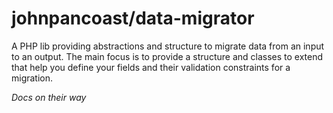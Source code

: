 johnpancoast/data-migrator
==========================

A PHP lib providing abstractions and structure to migrate data from an input to an output. The main focus is to
provide a structure and classes to extend that help you define your fields and their validation constraints for
a migration.

*Docs on their way*
